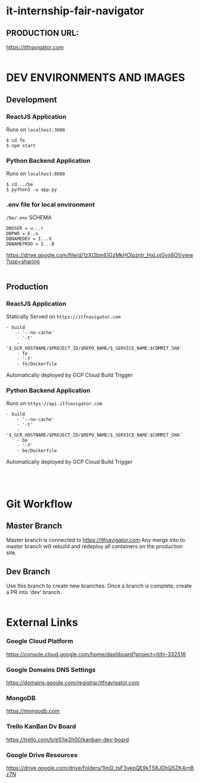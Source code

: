 # it-internship-fair-navigator

## PRODUCTION URL:

https://itfnavigator.com
<br><br>

# DEV ENVIRONMENTS AND IMAGES
## Development
### ReactJS Application
Runs on `localhost:3000`
```
$ cd fe
$ npm start
```
### Python Backend Application
Runs on `localhost:8080`
```
$ cd ../be
$ python3 -u app.py
```
### .env file for local environment <br>
`/be/.env` SCHEMA
```
DBUSER = u...r
DBPWD = E..o
DBNAMEDEV = I...V
DBNAMEPROD = I...B
```
https://drive.google.com/file/d/1zXI2bmEIGzMkHOlpznIr_HxLojGvs6O1/view?usp=sharing
<br><br>


## Production
### ReactJS Application
Statically Served on `https://itfnavigator.com`
```
- build
    - '--no-cache'
    - '-t'
    - '$_GCR_HOSTNAME/$PROJECT_ID/$REPO_NAME/$_SERVICE_NAME:$COMMIT_SHA'
    - fe
    - '-f'
    - fe/Dockerfile
```
Automatically deployed by GCP Cloud Build Trigger
<br>
### Python Backend Application
Runs on `https://api.itfnavigator.com`
```
- build
    - '--no-cache'
    - '-t'
    - '$_GCR_HOSTNAME/$PROJECT_ID/$REPO_NAME/$_SERVICE_NAME:$COMMIT_SHA'
    - be
    - '-f'
    - be/Dockerfile
```
Automatically deployed by GCP Cloud Build Trigger

<br><br>

# Git Workflow

## Master Branch
Master branch is connected to https://itfnavigator.com
Any merge into to master branch will rebuild and redeploy all containers on the production site.

## Dev Branch
Use this branch to create new branches.
Once a branch is complete, create a PR into 'dev' branch.
<br><br>

# External Links
### Google Cloud Platform
https://console.cloud.google.com/home/dashboard?project=itifn-332516

### Google Domains DNS Settings
https://domains.google.com/registrar/itfnavigator.com

### MongoDB
https://mongodb.com

### Trello KanBan Dv Board
https://trello.com/b/eS1w2h00/kanban-dev-board

### Google Drive Resources
https://drive.google.com/drive/folders/1ImD_tsF3vkpQE9kT58JDhQ5ZK4rnBz7N


